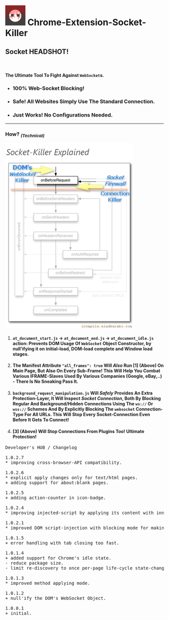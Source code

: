 <h1><img alt="" src="resources/icon.png" height="64" width="64"/> Chrome-Extension-Socket-Killer</h1>

<h2>Socket HEADSHOT!</h2>

<img alt="" height="1" width="1" src="resources/screenshot_1.png"/>

<h4>The Ultimate Tool To Fight Against <code>WebSocket</code>s.</h4>

<ul>
<li><h3>100% Web-Socket Blocking!</h3></li>
<li><h3>Safe! All Websites Simply Use The Standard Connection.</h3></li>
<li><h3>Just Works! No Configurations Needed.</h3></li>
</ul>

<hr/>

<h3><strong>How?</strong> <sub><em>(Technical)</em></sub></h3>

<img alt="" src="resources/info_1.png"/>

<ol>
<li><h4><code>at_document_start.js</code> -&gt; <code>at_document_end.js</code> -&gt; <code>at_document_idle.js</code> action: Prevents DOM Usage Of <code>WebSocket</code> Object Constructor, by null'ifying it on initial-load, DOM-load complete and Window load stages.</h4></li>
<li><h4>The Manifest Attribute <code>"all_frames": true</code> Will <em>Also</em> Run [1] (Above) On Main Page, But <strong>Also</strong> On Every Sub-Frame! This Will Help You Combat Various IFRAME-Slaves Used By Various Companies (Google, eBay,..) - <strong>There Is No Sneaking Pass It</strong>.</h4></li>
<li><h4><code>background_request_manipulation.js</code> Will <em>Safely</em> Provides An Extra Protection-Layer, It Will Inspect <em>Socket Connection</em>, Both By Blocking Regular And <strong>Background/Hidden</strong> Connections Using The <code>ws://</code> Or <code>wss://</code> Schemes <strong>And</strong> By Explicitly Blocking The <code>websocket</code> Connection-Type For All URLs. This Will Stop Every Socket-Connection Even <strong>Before It Gets To Connect!</strong></h4></li>
<li><h4>[3] (Above) Will Stop Connections From Plugins Too! Ultimate Protection!</h4></li>
</ol>


<pre>
Developer's HUB / Changelog

1.0.2.7
* improving cross-browser-API compatibility.

1.0.2.6
* explicit apply changes only for text/html pages.
+ adding support for about:blank pages.

1.0.2.5
+ adding action-counter in icon-badge.

1.0.2.4
* improving injected-script by applying its content with innerHTML to workaround text-nodes are unavailable in early page-loading stages.

1.0.2.1
* improved DOM script-injection with blocking mode for making sure it will effect from the very start.

1.0.1.5
+ error handling with tab closing too fast.

1.0.1.4
+ added support for Chrome's idle state.
- reduce package size.
- limit re-discovery to once per-page life-cycle state-change (load/ready).

1.0.1.3
* improved method applying mode.

1.0.1.2
+ null'ify the DOM's WebSocket Object.

1.0.0.1
+ initial.
</pre>

<!-- <a href="https://paypal.me/e1adkarak0"><img src="https://www.paypalobjects.com/webstatic/mktg/Logo/pp-logo-100px.png" alt="PayPal Donation"></a> -->